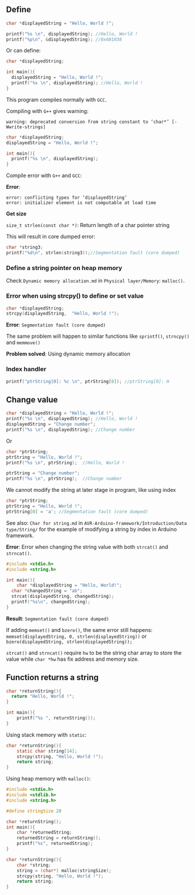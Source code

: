 ## Define

```c
char *displayedString = "Hello, World !";

printf("%s \n", displayedString); //Hello, World !
printf("%p\n", &displayedString); //0x601038
```
Or can define:
```c
char *displayedString;

int main(){ 
  displayedString = "Hello, World !";
  printf("%s \n", displayedString); //Hello, World !
}  
```

This program compiles normally with ``GCC``.

Compiling with ``G++`` gives warning:
```
warning: deprecated conversion from string constant to ‘char*’ [-Wwrite-strings]
```

```c
char *displayedString;
displayedString = "Hello, World !";

int main(){ 
  printf("%s \n", displayedString);
}  
```

Compile error with ``G++`` and ``GCC``:

**Error**:

```
error: conflicting types for ‘displayedString’
error: initializer element is not computable at load time
```

**Get size**

``size_t strlen(const char *)``: Return length of a char pointer string

This will result in core dumped error:

```c
char *string3;
printf("%d\n", strlen(string3));//Segmentation fault (core dumped)
```

### Define a string pointer on heap memory

Check ``Dynamic memory allocation.md`` in ``Physical layer/Memory``: ``malloc()``.

### Error when using strcpy() to define or set value

```c
char *displayedString;
strcpy(displayedString,  "Hello, World !");
```
**Error**: ``Segmentation fault (core dumped)``

The same problem will happen to similar functions like ``sprintf()``, ``strncpy()`` and ``memmove()``

**Problem solved**: Using dynamic memory allocation

### Index handler

```c
printf("ptrString[0]: %c \n", ptrString[0]); //ptrString[0]: H 
```

## Change value

```c
char *displayedString = "Hello, World !";
printf("%s \n", displayedString); //Hello, World !
displayedString = "Change number";
printf("%s \n", displayedString); //Change number
```
Or
```c
char *ptrString;
ptrString = "Hello, World !";
printf("%s \n", ptrString);  //Hello, World ! 

ptrString = "Change number";
printf("%s \n", ptrString);  //Change number
```

We cannot modify the string at later stage in program, like using index

```c
char *ptrString;
ptrString = "Hello, World !";
ptrString[0] = 'a'; //Segmentation fault (core dumped)
```

See also: ``Char for string.md`` in ``AVR-Arduino-framework/Introduction/Data type/String/`` for the example of modifying a string by index in Arduino framework.

**Error**: Error when changing the string value with both ``strcat()`` and ``strncat()``.

```c
#include <stdio.h>
#include <string.h>

int main(){
    char *displayedString = "Hello, World!";
  char *changedString = "ab";
  strcat(displayedString, changedString);
  printf("%s\n", changedString);
}
```
**Result**: ``Segmentation fault (core dumped)``

If adding ``memset()`` and ``bzero()``, the same error still happens: ``memset(displayedString, 0, strlen(displayedString))`` or ``bzero(displayedString, strlen(displayedString));``

``strcat()`` and ``strncat()`` require ``hw`` to be the string char array to store the value while ``char *hw`` has fix address and memory size.

## Function returns a string

```c
char *returnString(){
  return "Hello, World !";
}

int main(){
	printf("%s ", returnString());
}
```

Using stack memory with ``static``:

```c
char *returnString(){
	static char string[14];
	strcpy(string, "Hello, World !");
	return string;
}
```
Using heap memory with ``malloc()``:

```c
#include <stdio.h>
#include <stdlib.h>
#include <string.h>

#define stringSize 20

char *returnString();
int main(){
	char *returnedString;
	returnedString = returnString();
	printf("%s", returnedString);
}

char *returnString(){
	char *string;
	string = (char*) malloc(stringSize);
	strcpy(string, "Hello, World !");
	return string;
}
```
